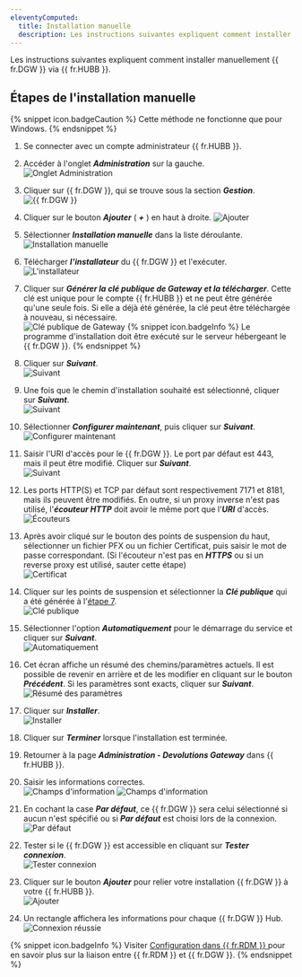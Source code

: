 ```yaml
---
eleventyComputed:
  title: Installation manuelle
  description: Les instructions suivantes expliquent comment installer manuellement {{ fr.DGW }} via {{ fr.HUBB }}.
---
```

Les instructions suivantes expliquent comment installer manuellement {{ fr.DGW }} via {{ fr.HUBB }}.

## Étapes de l'installation manuelle

{% snippet icon.badgeCaution %} 
Cette méthode ne fonctionne que pour Windows. 
{% endsnippet %} 

1. Se connecter avec un compte administrateur {{ fr.HUBB }}. 
1. Accéder à l'onglet ***Administration*** sur la gauche.  
![Onglet Administration](/img/fr/hub/DGW0020.png)
1. Cliquer sur {{ fr.DGW }}, qui se trouve sous la section ***Gestion***.  
![{{ fr.DGW }}](/img/fr/hub/DGW0021.png)
1. Cliquer sur le bouton ***Ajouter*** ( ***+*** ) en haut à droite. 
![Ajouter](/img/fr/hub/DGW0025.png)
1. Sélectionner ***Installation manuelle*** dans la liste déroulante.  
![Installation manuelle](/img/fr/hub/DGW0034.png)
1. Télécharger ***l'installateur*** du {{ fr.DGW }} et l'exécuter.  
![L'installateur](/img/fr/hub/DGW0035.png)
1. <a name="7"></a> Cliquer sur ***Générer la clé publique de Gateway et la télécharger***. Cette clé est unique pour le compte {{ fr.HUBB }} et ne peut être générée qu'une seule fois. Si elle a déjà été générée, la clé peut être téléchargée à nouveau, si nécessaire.  
![Clé publique de Gateway](/img/fr/hub/DGW0036.png)
{% snippet icon.badgeInfo %} 
Le programme d'installation doit être exécuté sur le serveur hébergeant le {{ fr.DGW }}. 
{% endsnippet %} 

8. Cliquer sur ***Suivant***.  
![Suivant](/img/fr/hub/DGW0037.png)
1. Une fois que le chemin d'installation souhaité est sélectionné, cliquer sur ***Suivant***.  
![Suivant](/img/fr/hub/DGW0038.png)
1. Sélectionner ***Configurer maintenant***, puis cliquer sur ***Suivant***.  
![Configurer maintenant](/img/fr/hub/DGW0039.png)
1. Saisir l'URI d'accès pour le {{ fr.DGW }}. Le port par défaut est 443, mais il peut être modifié. Cliquer sur ***Suivant***.  
![Suivant](/img/fr/hub/DGW0040.png)
1. Les ports HTTP(S) et TCP par défaut sont respectivement 7171 et 8181, mais ils peuvent être modifiés. En outre, si un proxy inverse n'est pas utilisé, l'***écouteur HTTP*** doit avoir le même port que l'***URI*** d'accès.  
![Écouteurs](/img/fr/hub/DGW0041.png)
1. Après avoir cliqué sur le bouton des points de suspension du haut, sélectionner un fichier PFX ou un fichier Certificat, puis saisir le mot de passe correspondant. (Si l'écouteur n'est pas en ***HTTPS*** ou si un reverse proxy est utilisé, sauter cette étape)  
![Certificat](/img/fr/hub/DGW0042.png)
1. Cliquer sur les points de suspension et sélectionner la ***Clé publique*** qui a été générée à l'<a href="#7">étape 7</a>.  
![Clé publique](/img/fr/hub/DGW0043.png)
1. Sélectionner l'option ***Automatiquement*** pour le démarrage du service et cliquer sur ***Suivant***.  
![Automatiquement](/img/fr/hub/DGW0044.png)
1. Cet écran affiche un résumé des chemins/paramètres actuels. Il est possible de revenir en arrière et de les modifier en cliquant sur le bouton ***Précédent***. Si les paramètres sont exacts, cliquer sur ***Suivant***.  
![Résumé des paramètres](/img/fr/hub/DGW0045.png)
1. Cliquer sur ***Installer***.  
![Installer](/img/fr/hub/DGW0046.png)
1. Cliquer sur ***Terminer*** lorsque l'installation est terminée. 
1. Retourner à la page ***Administration - Devolutions Gateway*** dans {{ fr.HUBB }}. 
1. Saisir les informations correctes.  
![Champs d'information](/img/fr/hub/DGW0047.png)
![Champs d'information](/img/fr/hub/DGW0048.png)
1. En cochant la case ***Par défaut***, ce {{ fr.DGW }} sera celui sélectionné si aucun n'est spécifié ou si ***Par défaut*** est choisi lors de la connexion.  
![Par défaut](/img/fr/hub/DGW0049.png)
1. Tester si le {{ fr.DGW }} est accessible en cliquant sur ***Tester connexion***.  
![Tester connexion](/img/fr/hub/DGW0050.png)
1. Cliquer sur le bouton ***Ajouter*** pour relier votre installation {{ fr.DGW }} à votre {{ fr.HUBB }}.  
![Ajouter](/img/fr/hub/DGW0051.png)
1. Un rectangle affichera les informations pour chaque {{ fr.DGW }} Hub.  
![Connexion réussie](/img/fr/hub/DGW0033.png)

{% snippet icon.badgeInfo %} 
Visiter [Configuration dans {{ fr.RDM }} ](/fr/hub/dgw/rdm-configuration/) pour en savoir plus sur la liaison entre {{ fr.RDM }} et {{ fr.DGW }}. 
{% endsnippet %}
